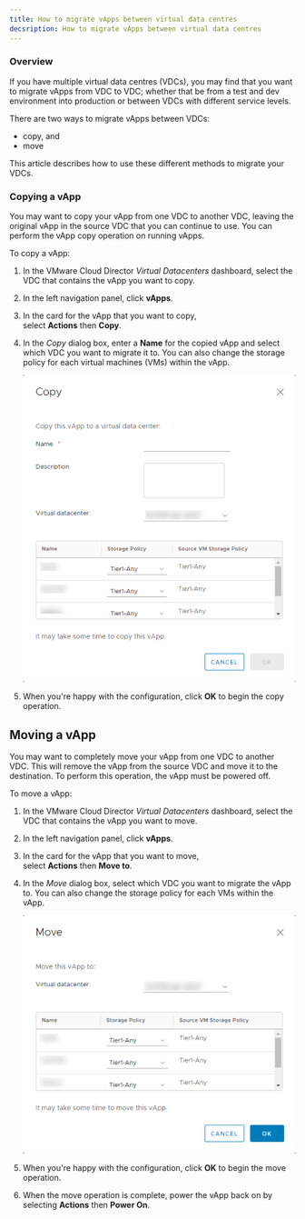 ```yaml
---
title: How to migrate vApps between virtual data centres
decsription: How to migrate vApps between virtual data centres
---
```


### Overview

If you have multiple virtual data centres (VDCs), you may find that you want to migrate vApps from VDC to VDC; whether that be from a test and dev environment into production or between VDCs with different service levels.

There are two ways to migrate vApps between VDCs: 

- copy, and 
- move

This article describes how to use these different methods to migrate your VDCs.  

### Copying a vApp

You may want to copy your vApp from one VDC to another VDC, leaving the original vApp in the source VDC that you can continue to use. You can perform the vApp copy operation on running vApps.

To copy a vApp:

1. In the VMware Cloud Director _Virtual Datacenters_ dashboard, select the VDC that contains the vApp you want to copy.

1. In the left navigation panel, click **vApps**.

1. In the card for the vApp that you want to copy, select **Actions** then **Copy**.

1. In the _Copy_ dialog box, enter a **Name** for the copied vApp and select which VDC you want to migrate it to. You can also change the storage policy for each virtual machines (VMs) within the vApp.

    ![Copy VApp](./assets/copy_vapp.png)

1. When you're happy with the configuration, click **OK** to begin the copy operation.  

## Moving a vApp

You may want to completely move your vApp from one VDC to another VDC. This will remove the vApp from the source VDC and move it to the destination. To perform this operation, the vApp must be powered off.

To move a vApp:

1. In the VMware Cloud Director _Virtual Datacenters_ dashboard, select the VDC that contains the vApp you want to move.

1. In the left navigation panel, click **vApps**.

1. In the card for the vApp that you want to move, select **Actions** then **Move to**.

1. In the _Move_ dialog box, select which VDC you want to migrate the vApp to. You can also change the storage policy for each VMs within the vApp.

    ![Move VApp](./assets/move_vapp.png)

1. When you're happy with the configuration, click **OK** to begin the move operation.

1. When the move operation is complete, power the vApp back on by selecting **Actions** then **Power On**.